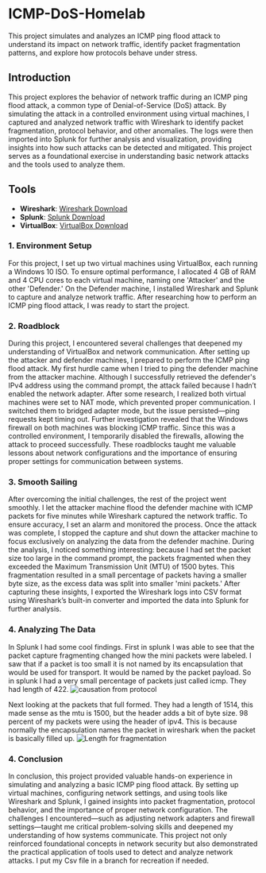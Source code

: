 # ICMP-DoS-Homelab
This project simulates and analyzes an ICMP ping flood attack to understand its impact on network traffic, identify packet fragmentation patterns, and explore how protocols behave under stress.

## Introduction
This project explores the behavior of network traffic during an ICMP ping flood attack, a common type of Denial-of-Service (DoS) attack. By simulating the attack in a controlled environment using virtual machines, I captured and analyzed network traffic with Wireshark to identify packet fragmentation, protocol behavior, and other anomalies. The logs were then imported into Splunk for further analysis and visualization, providing insights into how such attacks can be detected and mitigated. This project serves as a foundational exercise in understanding basic network attacks and the tools used to analyze them.

## Tools
- **Wireshark**: [Wireshark Download](https://www.wireshark.org/download.html)
- **Splunk**: [Splunk Download](https://www.splunk.com/en_us/download.html)
- **VirtualBox**: [VirtualBox Download](https://www.virtualbox.org/wiki/Downloads)

### 1. **Environment Setup**
For this project, I set up two virtual machines using VirtualBox, each running a Windows 10 ISO. To ensure optimal performance, I allocated 4 GB of RAM and 4 CPU cores to each virtual machine, naming one 'Attacker' and the other 'Defender.' On the Defender machine, I installed Wireshark and Splunk to capture and analyze network traffic. After researching how to perform an ICMP ping flood attack, I was ready to start the project.

### 2. **Roadblock**
During this project, I encountered several challenges that deepened my understanding of VirtualBox and network communication. After setting up the attacker and defender machines, I prepared to perform the ICMP ping flood attack. My first hurdle came when I tried to ping the defender machine from the attacker machine. Although I successfully retrieved the defender's IPv4 address using the command prompt, the attack failed because I hadn’t enabled the network adapter. After some research, I realized both virtual machines were set to NAT mode, which prevented proper communication. I switched them to bridged adapter mode, but the issue persisted—ping requests kept timing out. Further investigation revealed that the Windows firewall on both machines was blocking ICMP traffic. Since this was a controlled environment, I temporarily disabled the firewalls, allowing the attack to proceed successfully. These roadblocks taught me valuable lessons about network configurations and the importance of ensuring proper settings for communication between systems.

### 3. **Smooth Sailing**
After overcoming the initial challenges, the rest of the project went smoothly. I let the attacker machine flood the defender machine with ICMP packets for five minutes while Wireshark captured the network traffic. To ensure accuracy, I set an alarm and monitored the process. Once the attack was complete, I stopped the capture and shut down the attacker machine to focus exclusively on analyzing the data from the defender machine. During the analysis, I noticed something interesting: because I had set the packet size too large in the command prompt, the packets fragmented when they exceeded the Maximum Transmission Unit (MTU) of 1500 bytes. This fragmentation resulted in a small percentage of packets having a smaller byte size, as the excess data was split into smaller 'mini packets.' After capturing these insights, I exported the Wireshark logs into CSV format using Wireshark’s built-in converter and imported the data into Splunk for further analysis.

### 4. **Analyzing The Data**
In Splunk I had some cool findings. First in splunk I was able to see that the packet capture fragmenting changed how the mini packets were labeled. I saw that if a packet is too small it is not named by its encapsulation that would be used for transport. It would be named by the packet payload. So in splunk I had a very small percentage of packets just called icmp. They had length of 422.
![causation from protocol](https://github.com/user-attachments/assets/851f009e-dde5-48ad-9939-d8e34e3ecbf2)

Next looking at the packets that full formed. They had a length of 1514, this made sense as the mtu is 1500, but the header adds a bit of byte size. 98 percent of my packets were using the header of ipv4. This is because normally the encapsulation names  the packet in wireshark when the packet is basically filled up.
![Length for fragmentation](https://github.com/user-attachments/assets/aae0bfc6-e53f-4967-abad-19132192bea4)


### 4. **Conclusion**
In conclusion, this project provided valuable hands-on experience in simulating and analyzing a basic ICMP ping flood attack. By setting up virtual machines, configuring network settings, and using tools like Wireshark and Splunk, I gained insights into packet fragmentation, protocol behavior, and the importance of proper network configuration. The challenges I encountered—such as adjusting network adapters and firewall settings—taught me critical problem-solving skills and deepened my understanding of how systems communicate. This project not only reinforced foundational concepts in network security but also demonstrated the practical application of tools used to detect and analyze network attacks. I put my Csv file in a branch for recreation if needed.
